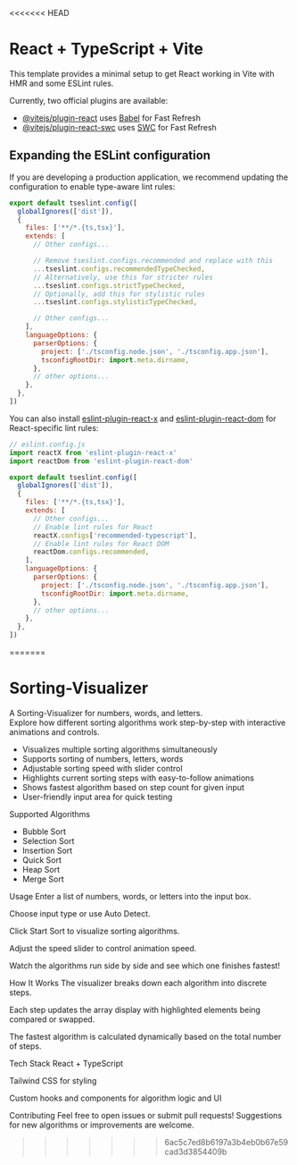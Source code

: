 <<<<<<< HEAD
# React + TypeScript + Vite

This template provides a minimal setup to get React working in Vite with HMR and some ESLint rules.

Currently, two official plugins are available:

- [@vitejs/plugin-react](https://github.com/vitejs/vite-plugin-react/blob/main/packages/plugin-react) uses [Babel](https://babeljs.io/) for Fast Refresh
- [@vitejs/plugin-react-swc](https://github.com/vitejs/vite-plugin-react/blob/main/packages/plugin-react-swc) uses [SWC](https://swc.rs/) for Fast Refresh

## Expanding the ESLint configuration

If you are developing a production application, we recommend updating the configuration to enable type-aware lint rules:

```js
export default tseslint.config([
  globalIgnores(['dist']),
  {
    files: ['**/*.{ts,tsx}'],
    extends: [
      // Other configs...

      // Remove tseslint.configs.recommended and replace with this
      ...tseslint.configs.recommendedTypeChecked,
      // Alternatively, use this for stricter rules
      ...tseslint.configs.strictTypeChecked,
      // Optionally, add this for stylistic rules
      ...tseslint.configs.stylisticTypeChecked,

      // Other configs...
    ],
    languageOptions: {
      parserOptions: {
        project: ['./tsconfig.node.json', './tsconfig.app.json'],
        tsconfigRootDir: import.meta.dirname,
      },
      // other options...
    },
  },
])
```

You can also install [eslint-plugin-react-x](https://github.com/Rel1cx/eslint-react/tree/main/packages/plugins/eslint-plugin-react-x) and [eslint-plugin-react-dom](https://github.com/Rel1cx/eslint-react/tree/main/packages/plugins/eslint-plugin-react-dom) for React-specific lint rules:

```js
// eslint.config.js
import reactX from 'eslint-plugin-react-x'
import reactDom from 'eslint-plugin-react-dom'

export default tseslint.config([
  globalIgnores(['dist']),
  {
    files: ['**/*.{ts,tsx}'],
    extends: [
      // Other configs...
      // Enable lint rules for React
      reactX.configs['recommended-typescript'],
      // Enable lint rules for React DOM
      reactDom.configs.recommended,
    ],
    languageOptions: {
      parserOptions: {
        project: ['./tsconfig.node.json', './tsconfig.app.json'],
        tsconfigRootDir: import.meta.dirname,
      },
      // other options...
    },
  },
])
```
=======
# Sorting-Visualizer

A Sorting-Visualizer for numbers, words, and letters.  
Explore how different sorting algorithms work step-by-step with interactive animations and controls.

- Visualizes multiple sorting algorithms simultaneously
- Supports sorting of numbers, letters, words
- Adjustable sorting speed with slider control
- Highlights current sorting steps with easy-to-follow animations
- Shows fastest algorithm based on step count for given input
- User-friendly input area for quick testing



Supported Algorithms

- Bubble Sort
- Selection Sort
- Insertion Sort
- Quick Sort
- Heap Sort
- Merge Sort
  
Usage
Enter a list of numbers, words, or letters into the input box.

Choose input type or use Auto Detect.

Click Start Sort to visualize sorting algorithms.

Adjust the speed slider to control animation speed.

Watch the algorithms run side by side and see which one finishes fastest!

How It Works
The visualizer breaks down each algorithm into discrete steps.

Each step updates the array display with highlighted elements being compared or swapped.

The fastest algorithm is calculated dynamically based on the total number of steps.

Tech Stack
React + TypeScript

Tailwind CSS for styling

Custom hooks and components for algorithm logic and UI

Contributing
Feel free to open issues or submit pull requests!
Suggestions for new algorithms or improvements are welcome.
>>>>>>> 6ac5c7ed8b6197a3b4eb0b67e59cad3d3854409b
